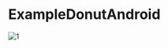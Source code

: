 # ExampleDonutAndroid
![1](https://user-images.githubusercontent.com/80945839/159155204-ecc5bcb4-7aab-41eb-9b9a-a7a03966ad3e.PNG)
 
